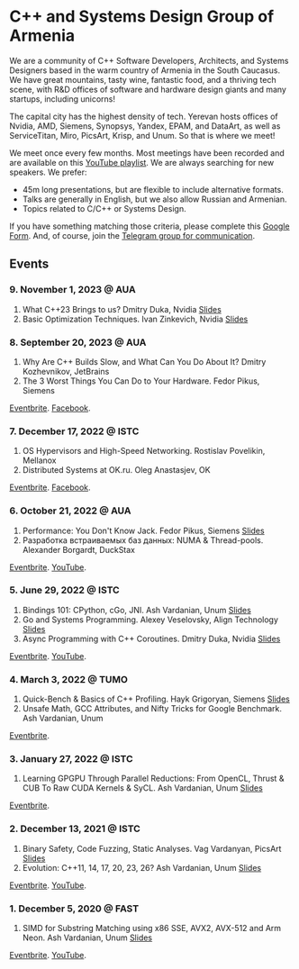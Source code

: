 # C++ and Systems Design Group of Armenia

We are a community of C++ Software Developers, Architects, and Systems Designers based in the warm country of Armenia in the South Caucasus.
We have great mountains, tasty wine, fantastic food, and a thriving tech scene, with R&D offices of software and hardware design giants and many startups, including unicorns!

The capital city has the highest density of tech.
Yerevan hosts offices of Nvidia, AMD, Siemens, Synopsys, Yandex, EPAM, and DataArt, as well as ServiceTitan, Miro, PicsArt, Krisp, and Unum.
So that is where we meet!

We meet once every few months.
Most meetings have been recorded and are available on this [YouTube playlist](https://youtube.com/playlist?list=PL2kcrNAeGTFy7SJ-IgZBvPyqqLdtK5Ds2).
We are always searching for new speakers.
We prefer:

* 45m long presentations, but are flexible to include alternative formats.
* Talks are generally in English, but we also allow Russian and Armenian.
* Topics related to C/C++ or Systems Design.

If you have something matching those criteria, please complete this [Google Form](https://forms.gle/6HV1S7HxEvNvq27H7).
And, of course, join the [Telegram group for communication](https://t.me/cpparm).

## Events

### 9. November 1, 2023 @ AUA

1. What C++23 Brings to us? Dmitry Duka, Nvidia [Slides](materials/9.%20Dmitry%20Duka%20(What%20C%2B%2B23%20brings%20to%20us).pdf)
2. Basic Optimization Techniques. Ivan Zinkevich, Nvidia [Slides](materials/9.%20Ivan%20Zinkevich%20(Basic%20Optimization%20Techniques).pdf)

### 8. September 20, 2023 @ AUA

1. Why Are C++ Builds Slow, and What Can You Do About It? Dmitry Kozhevnikov, JetBrains
2. The 3 Worst Things You Can Do to Your Hardware. Fedor Pikus, Siemens

[Eventbrite](https://www.eventbrite.com/e/armenian-c-community-meetup-8-aua-akian-college-tickets-719277176397).
[Facebook](https://www.facebook.com/events/700648448619120).

### 7. December 17, 2022 @ ISTC

1. OS Hypervisors and High-Speed Networking. Rostislav Povelikin, Mellanox
2. Distributed Systems at OK.ru. Oleg Anastasjev, OK

[Eventbrite](https://www.eventbrite.com/e/armenian-c-community-meetup-7-istc-tickets-478590857137).
[Facebook](https://www.facebook.com/events/823532135430680).

### 6. October 21, 2022 @ AUA

1. Performance: You Don't Know Jack. Fedor Pikus, Siemens [Slides](materials/6.%20Fedor%20Pikus.pdf)
2. Разработка встраиваемых баз данных: NUMA & Thread-pools. Alexander Borgardt, DuckStax

[Eventbrite](https://www.eventbrite.com/e/armenian-c-community-meetup-6-aua-tickets-435665426017).
[YouTube](https://youtu.be/M4GST0BTjRM).

### 5. June 29, 2022 @ ISTC

1. Bindings 101: CPython, cGo, JNI. Ash Vardanian, Unum [Slides](materials/5.%20Ash%20Vardanian.pdf)
2. Go and Systems Programming. Alexey Veselovsky, Align Technology [Slides](materials/5.%20Alexey%20Veselovsky.pdf)
3. Async Programming with C++ Coroutines. Dmitry Duka, Nvidia [Slides](materials/5.%20Dmitry%20Duka.pdf)

[Eventbrite](https://www.eventbrite.com/e/armenian-c-community-meetup-5-unum-tickets-371195735437).
[YouTube](https://youtu.be/psmfAg1Nc3s).

### 4. March 3, 2022 @ TUMO

1. Quick-Bench & Basics of C++ Profiling. Hayk Grigoryan, Siemens [Slides](materials/4.%20Hayk%20Grigoryan.pdf)
2. Unsafe Math, GCC Attributes, and Nifty Tricks for Google Benchmark. Ash Vardanian, Unum

[Eventbrite](https://www.eventbrite.com/e/armenian-c-community-meetup-4-siemens-tickets-273420988537).

### 3. January 27, 2022 @ ISTC

1. Learning GPGPU Through Parallel Reductions: From OpenCL, Thrust & CUB To Raw CUDA Kernels & SyCL. Ash Vardanian, Unum [Slides](materials/3.%20Ash%20Vardanian.pdf)

[Eventbrite](https://www.eventbrite.com/e/armenian-c-community-meetup-3-unum-tickets-247129158967).

### 2. December 13, 2021 @ ISTC

1. Binary Safety, Code Fuzzing, Static Analyses. Vag Vardanyan, PicsArt [Slides](materials/2.%20Vag%20Vardanyan.pdf)
2. Evolution: C++11, 14, 17, 20, 23, 26? Ash Vardanian, Unum [Slides](materials/2.%20Ash%20Vardanian.pdf)

[Eventbrite](https://www.eventbrite.com/e/armenian-c-community-meetup-2-unum-tickets-224665429347).
[YouTube](https://youtu.be/jtttoxkjTIA).

### 1. December 5, 2020 @ FAST

1. SIMD for Substring Matching using x86 SSE, AVX2, AVX-512 and Arm Neon. Ash Vardanian, Unum [Slides](materials/1.%20Ash%20Vardanian.pdf)

[Eventbrite](https://www.eventbrite.com/e/armenian-c-community-meetup-1-tickets-131200465123).
[YouTube](https://youtu.be/ft51yJ9mDcc).
